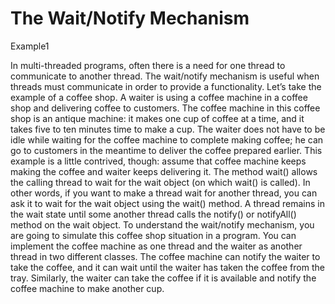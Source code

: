 The Wait/Notify Mechanism
==============

Example1

In multi-threaded programs, often there is a need for one thread to communicate to another thread. The wait/notify
mechanism is useful when threads must communicate in order to provide a functionality.
Let’s take the example of a coffee shop. A waiter is using a coffee machine in a coffee shop and delivering coffee
to customers. The coffee machine in this coffee shop is an antique machine: it makes one cup of coffee at a time,
and it takes five to ten minutes time to make a cup. The waiter does not have to be idle while waiting for the coffee
machine to complete making coffee; he can go to customers in the meantime to deliver the coffee prepared earlier.
This example is a little contrived, though: assume that coffee machine keeps making the coffee and waiter keeps
delivering it.
The method wait() allows the calling thread to wait for the wait object (on which wait() is called). In other
words, if you want to make a thread wait for another thread, you can ask it to wait for the wait object using the wait()
method. A thread remains in the wait state until some another thread calls the notify() or notifyAll() method
on the wait object. To understand the wait/notify mechanism, you are going to simulate this coffee shop situation in
a program. You can implement the coffee machine as one thread and the waiter as another thread in two different
classes. The coffee machine can notify the waiter to take the coffee, and it can wait until the waiter has taken the
coffee from the tray. Similarly, the waiter can take the coffee if it is available and notify the coffee machine to make
another cup.
